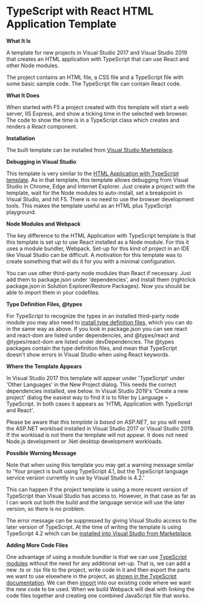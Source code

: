 # TypeScript with React HTML Application Template

**What It Is**

A template for new projects in Visual Studio 2017 and Visual Studio 2019 that creates an HTML application with TypeScript that can use React and other Node modules.

The project contains an HTML file, a CSS file and a TypeScript file with some basic sample code.  The TypeScript file can contain React code.

**What It Does**

When started with F5 a project created with this template will start a web server, IIS Express, and show a ticking time in the selected web browser.  The code to show the time is in a TypeScript class which creates and renders a React component.

**Installation**

The built template can be installed from [Visual Studio Marketplace](https://marketplace.visualstudio.com/items?itemName=Rich-Newman.ReactTypeScriptHTMLApplicationTemplate).

**Debugging in Visual Studio**

This template is very similar to the [HTML Application with TypeScript template](https://marketplace.visualstudio.com/items?itemName=Rich-Newman.TypeScriptHTMLApplicationTemplate).  As in that template, this template allows debugging from Visual Studio in Chrome, Edge and Internet Explorer. Just create a project with the template, wait for the Node modules to auto-install, set a breakpoint in Visual Studio, and hit F5. There is no need to use the browser development tools. This makes the template useful as an HTML plus TypeScript playground.

**Node Modules and Webpack**

The key difference to the HTML Application with TypeScript template is that this template is set up to use React installed as a Node module.  For this it uses a module bundler, Webpack.  Set-up for this kind of project in an IDE like Visual Studio can be difficult.  A motivation for this template was to create something that will do it for you with a minimal configuration.

You can use other third-party node modules than React if necessary.  Just add them to package.json under 'dependencies', and install them (rightclick package.json in Solution Explorer/Restore Packages).  Now you should be able to import them in your codefiles. 

**Type Definition Files, @types** 

For TypeScript to recognize the types in an installed third-party node module you may also need to [install type definition files](https://www.typescriptlang.org/docs/handbook/2/type-declarations.html#definitelytyped--types), which you can do in the same way as above.  If you look in package.json you can see react and react-dom are listed under dependencies, and @types/react and @types/react-dom are listed under devDependencies.  The @types packages contain the type definition files, and mean that TypeScript doesn't show errors in Visual Studio when using React keywords.

**Where the Template Appears**

In Visual Studio 2017 this template will appear under 'TypeScript' under 'Other Languages' in the New Project dialog.  This needs the correct dependencies installed, see below. In Visual Studio 2019's 'Create a new project' dialog the easiest way to find it is to filter by Language = TypeScript. In both cases it appears as 'HTML Application with TypeScript and React'.

Please be aware that *this template is based on ASP<span>.</span>NET*, so you will need the ASP<span>.</span>NET workload installed in Visual Studio 2017 or Visual Studio 2019.  If the workload is not there the template will not appear.  It does not need Node.js development or .Net desktop development workloads.

**Possible Warning Message**

Note that when using this template you may get a warning message similar to 'Your project is built using TypeScript 4.1, but the TypeScript language service version currently in use by Visual Studio is 4.2.'   

This can happen if the project template is using a more recent version of TypeScript than Visual Studio has access to.  However, in that case as far as I can work out both the build and the language service will use the later version, so there is no problem.

The error message can be suppressed by giving Visual Studio access to the later version of TypeScript.  At the time of writing the template is using TypeScript 4.2 which can be [installed into Visual Studio from Marketplace](https://marketplace.visualstudio.com/items?itemName=TypeScriptTeam.typescript-42).

**Adding More Code Files**

One advantage of using a module bundler is that we can use [TypeScript modules](https://www.typescriptlang.org/docs/handbook/modules.html) without the need for any additional set-up.  That is, we can add a new .ts or .tsx file to the project, write code in it and then export the parts we want to use elsewhere in the project, as [shown in the TypeScript documentation](https://www.typescriptlang.org/docs/handbook/modules.html#export).  We can then [import](https://www.typescriptlang.org/docs/handbook/modules.html#import) into our existing code where we want the new code to be used.  When we build Webpack will deal with linking the code files together and creating one combined JavaScript file that works.